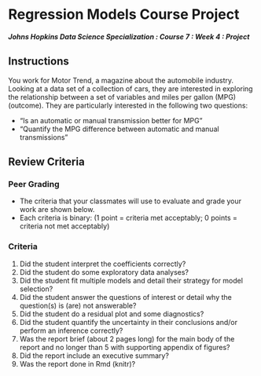 Regression Models Course Project
================

##### Johns Hopkins Data Science Specialization : Course 7 : Week 4 : Project

## Instructions

You work for Motor Trend, a magazine about the automobile industry.
Looking at a data set of a collection of cars, they are interested in
exploring the relationship between a set of variables and miles per
gallon (MPG) (outcome). They are particularly interested in the
following two questions:

  - “Is an automatic or manual transmission better for MPG”
  - “Quantify the MPG difference between automatic and manual
    transmissions”

## Review Criteria

### Peer Grading

  - The criteria that your classmates will use to evaluate and grade
    your work are shown below.
  - Each criteria is binary: (1 point = criteria met acceptably; 0
    points = criteria not met acceptably)

### Criteria

1)  Did the student interpret the coefficients correctly?
2)  Did the student do some exploratory data analyses?
3)  Did the student fit multiple models and detail their strategy for
    model selection?
4)  Did the student answer the questions of interest or detail why the
    question(s) is (are) not answerable?
5)  Did the student do a residual plot and some diagnostics?
6)  Did the student quantify the uncertainty in their conclusions and/or
    perform an inference correctly?
7)  Was the report brief (about 2 pages long) for the main body of the
    report and no longer than 5 with supporting appendix of figures?
8)  Did the report include an executive summary?
9)  Was the report done in Rmd (knitr)?
